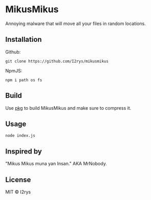 # MikusMikus
Annoying malware that will move all your files in random locations.

## Installation
Github:
```
git clone https://github.com/I2rys/mikusmikus
```

NpmJS:
```
npm i path os fs
```

## Build
Use [pkg](https://www.npmjs.com/package/pkg) to build MikusMikus and make sure to compress it.

## Usage
```
node index.js
```

## Inspired by
"Mikus Mikus muna yan Insan." AKA MrNobody.

## License
MIT © I2rys